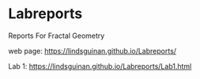# Labreports
Reports For Fractal Geometry 

web page: https://lindsguinan.github.io/Labreports/ 

Lab 1: https://lindsguinan.github.io/Labreports/Lab1.html

